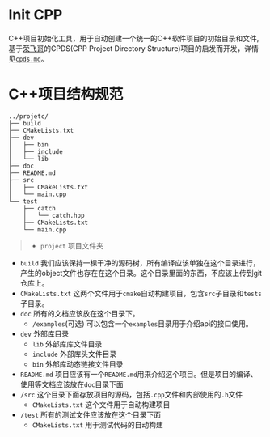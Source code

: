 # Init CPP
C++项目初始化工具，用于自动创建一个统一的C++软件项目的初始目录和文件,基于[荣飞哥](https://github.com/zhaohuaxishi)的CPDS(CPP Project Directory Structure)项目的启发而开发，详情见[`cpds.md`](./cpds.md)。

# C++项目结构规范

```
../projetc/
├── build
├── CMakeLists.txt
├── dev
│   ├── bin
│   ├── include
│   └── lib
├── doc
├── README.md
├── src
│   ├── CMakeLists.txt
│   └── main.cpp
└── test
    ├── catch
    │   └── catch.hpp
    ├── CMakeLists.txt
    └── main.cpp
```

> - `project`
  项目文件夹
 - `build`
 我们应该保持一棵干净的源码树，所有编译应该单独在这个目录进行，产生的object文件也存在在这个目录。这个目录里面的东西，不应该上传到git仓库上。
 - `CMakeLists.txt`
 这两个文件用于`cmake`自动构建项目，包含`src`子目录和`tests`子目录。
 - `doc`
 所有的文档应该放在这个目录下。
   - `/examples`(可选)
   可以包含一个`examples`目录用于介绍api的接口使用。
 - `dev`
 外部库目录
   - `lib`
   外部库库文件目录
   - `include`
   外部库头文件目录
   - `bin`
   外部库动态链接文件目录
 - `README.md`
 项目应该有一个`README.md`用来介绍这个项目。但是项目的编译、使用等文档应该放在`doc`目录下面
 - `/src`
 这个目录下面存放项目的源码，包括`.cpp`文件和内部使用的`.h`文件
   - `CMakeLists.txt`
  这个文件用于自动构建项目
 - `/test`
  所有的测试文件应该放在这个目录下面
   - `CMakeLists.txt`
  用于测试代码的自动构建
